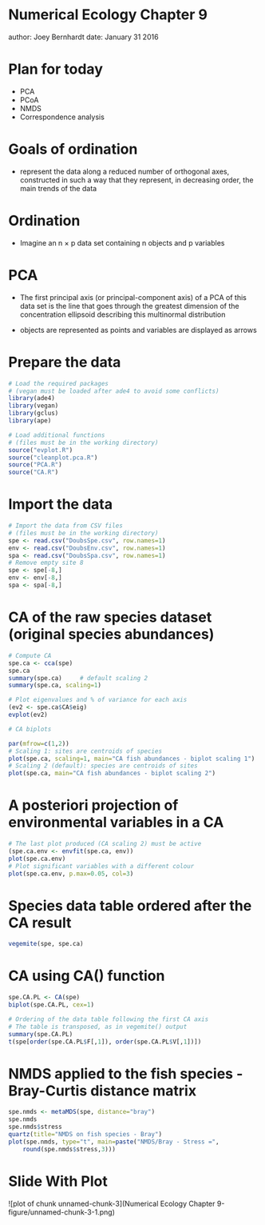 Numerical Ecology Chapter 9
========================================================
author: Joey Bernhardt
date: January 31 2016

Plan for today
========================================================

- PCA
- PCoA
- NMDS
- Correspondence analysis


Goals of ordination
========================================================

- represent the data along a reduced number of orthogonal axes, constructed in such a way that they represent, in decreasing order, the main trends of the data


Ordination
========================================================

- Imagine an n × p data set containing n objects and p variables

PCA
========================================================

- The first principal axis (or principal-component axis) of a PCA of this data set is the line that goes through the greatest dimension of the concentration ellipsoid describing this multinormal distribution

- objects are represented as points and variables are displayed as arrows

Prepare the data
========================================================


```r
# Load the required packages
# (vegan must be loaded after ade4 to avoid some conflicts)
library(ade4)
library(vegan)
library(gclus)
library(ape)

# Load additional functions
# (files must be in the working directory)
source("evplot.R")
source("cleanplot.pca.R")
source("PCA.R")
source("CA.R")
```

Import the data
========================================================

```r
# Import the data from CSV files
# (files must be in the working directory)
spe <- read.csv("DoubsSpe.csv", row.names=1)
env <- read.csv("DoubsEnv.csv", row.names=1)
spa <- read.csv("DoubsSpa.csv", row.names=1)
# Remove empty site 8
spe <- spe[-8,]
env <- env[-8,]
spa <- spa[-8,]

```
CA of the raw species dataset (original species abundances)
========================================================

```r
# Compute CA
spe.ca <- cca(spe)
spe.ca
summary(spe.ca)		# default scaling 2
summary(spe.ca, scaling=1)
```

```r
# Plot eigenvalues and % of variance for each axis
(ev2 <- spe.ca$CA$eig)
evplot(ev2)
```

```r
# CA biplots

par(mfrow=c(1,2))
# Scaling 1: sites are centroids of species
plot(spe.ca, scaling=1, main="CA fish abundances - biplot scaling 1")
# Scaling 2 (default): species are centroids of sites
plot(spe.ca, main="CA fish abundances - biplot scaling 2")
```
A posteriori projection of environmental variables in a CA
===============================
```r
# The last plot produced (CA scaling 2) must be active
(spe.ca.env <- envfit(spe.ca, env))
plot(spe.ca.env)
# Plot significant variables with a different colour
plot(spe.ca.env, p.max=0.05, col=3)
```

Species data table ordered after the CA result
=======================
```r
vegemite(spe, spe.ca)
```
CA using CA() function
==========================
```r
spe.CA.PL <- CA(spe)
biplot(spe.CA.PL, cex=1)

# Ordering of the data table following the first CA axis
# The table is transposed, as in vegemite() output
summary(spe.CA.PL)
t(spe[order(spe.CA.PL$F[,1]), order(spe.CA.PL$V[,1])])
```

NMDS applied to the fish species - Bray-Curtis distance matrix
===============
```r
spe.nmds <- metaMDS(spe, distance="bray")
spe.nmds
spe.nmds$stress
quartz(title="NMDS on fish species - Bray")
plot(spe.nmds, type="t", main=paste("NMDS/Bray - Stress =", 
	round(spe.nmds$stress,3)))
```



Slide With Plot
========================================================

![plot of chunk unnamed-chunk-3](Numerical Ecology Chapter 9-figure/unnamed-chunk-3-1.png) 

